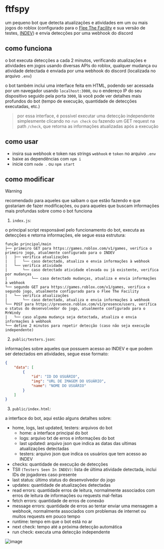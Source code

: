 # ftfspy
um pequeno bot que detecta atualizações e atividades em um ou mais jogos do roblox (configurado para o [Flee The Facility](https://www.roblox.com/games/893973440/Flee-the-Facility) e sua versão de testes, [INDEV](https://www.roblox.com/games/455327877/FTF-In-Dev)) e envia detecções por uma webhook do discord
## como funciona
o bot executa detecções a cada 2 minutos, verificando atualizações e atividades em jogos usando diversas APIs do roblox, qualquer mudança ou atividade detectada é enviada por uma webhook do discord (localizada no arquivo `.env`)

o bot também inclui uma interface feita em HTML, podendo ser acessada por um navegador usando `localhost:3000`, ou o endereço IP do seu dispositivo seguido pela porta `3000`, lá você pode ver detalhes mais profundos do bot (tempo de execução, quantidade de detecções executadas, etc.)
> por essa interface, é possível executar uma detecção independente simplesmente clicando no `run check` ou fazendo um GET request na path `/check`, que retorna as informações atualizadas após a execução
## como usar
- insira sua webhook e token nas strings `webhook` e `token` no arquivo `.env`
- baixe as dependências com `npm i`
- inicie com `node .` ou `npm start`
## como modificar
> [!WARNING]
> recomendado para aqueles que saibam o que estão fazendo e que gostariam de fazer modificações, ou para aqueles que buscam informações mais profundas sobre como o bot funciona
1. `index.js`:

o principal script responsável pelo funcionamento do bot, executa as detecções e retorna informações, ele segue essa estrutura:
```
função principal/main
├── primeiro GET para https://games.roblox.com/v1/games, verifica o primeiro jogo, atualmente configurado para o INDEV
|   ├── verifica atualizações
|   |   └── caso detectado, atualiza e envia informações à webhook 
|   └── verifica atividade
|       └── caso detectado atividade elevada ou já existente, verifica por mudanças
|           └── caso detectado mudanças, atualiza e envia informações à webhook 
└── segundo GET para https://games.roblox.com/v1/games, verifica o segundo jogo, atualmente configurado para o Flee The Facility
|   └── verifica atualizações
|       └── caso detectado, atualiza e envia informações à webhook
└── POST para https://presence.roblox.com/v1/presence/users, verifica o status do desenvolvedor do jogo, atualmente configurado para o MrWindy
|   └── caso alguma mudança seja detectada, atualiza e envia informações à webhook
└── define 2 minutos para repetir detecção (caso não seja execução independente)
```
2. `public/testers.json`:

informações sobre aqueles que possuem acesso ao INDEV e que podem ser detectados em atividades, segue esse formato:
```json
{
    "data": [
        {
            "id": "ID DO USUÁRIO",
            "img": "URL DE IMAGEM DO USUÁRIO",
            "name": "NOME DO USUÁRIO"
        }
    ]
}
```
3. `public/index.html`:

a interface do bot, aqui estão alguns detalhes sobre:
- home, logs, last updated, testers: arquivos do bot
  - home: a interface principal do bot
  - logs: arquivo txt de erros e informações do bot
  - last updated: arquivo json que indica as datas das ultimas atualizações detectadas
  - testers: arquivo json que indica os usuários que tem acesso ao INDEV
- checks: quantidade de execução de detecções
- TSII `(Testers Seen In INDEV)`: lista de última atividade detectada, inclui IDs de jogadores caso presente
- last status: último status do desenvolvedor do jogo
- updates: quantidade de atualizações detectadas
- read errors: quantidade erros de leitura, normalmente associados com erros de leitura de informações ou requests mal-feitas
- fetch errors: quantidade de erros de conexão
- message errors: quantidade de erros ao tentar enviar uma mensagem a webhook, normalmente associados com problemas de internet ou muitos requests em pouco tempo
- runtime: tempo em que o bot está no ar
- next check: tempo até a próxima detecção automática
- run check: executa uma detecção independente

![image](https://github.com/user-attachments/assets/b5c32154-9b81-4a88-96a8-2c65a017921a)

